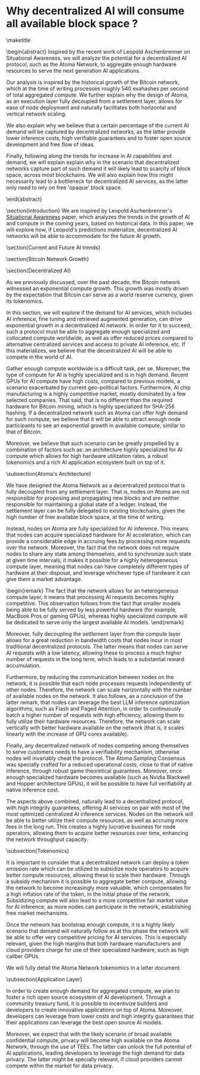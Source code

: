 # Why decentralized AI will consume all available block space ?

\maketitle 

\begin{abstract}
Inspired by the recent work of Leopold Aschenbrenner on Situational Awareness, we will analyze the potential for a decentralized AI protocol, such as the Atoma Network, to aggregate enough hardware resources to serve the next generation AI applications. 

Our analysis is inspired by the historical growth of the Bitcoin network, which at the time of writing processes roughly 540 exahashes per second of total aggregated compute. We further explain why the design of Atoma, as an execution layer fully decoupled from a settlement layer, allows for ease of node deployment and naturally facilitates both horizontal and vertical network scaling.

We also explain why we believe that a certain percentage of the current AI demand will be captured by decentralized networks, as the latter provide lower inference costs, high verifiable guarantees and to foster open source development and free flow of ideas. 

Finally, following along the trends for increase in AI capabilities and demand, we will explain explain why in the scenario that decentralized networks capture part of such demand it will likely lead to scarcity of block space, across most blockchains. We will also explain how this might necessarily lead to a bottleneck for decentralized AI services, as the latter only need to rely on free 'opaque' block space. 
<!-- 
In a second part of the paper, following the trends in AI previously described, we will justify why decentralized AI networks need to completely decouple the execution layer from a settlement layer. Therefore, nodes in a decentralized AI network should not be responsible for producing blocks, to maintain the state of a global ledger. Instead, we will conclude that decentralized AI networks should rely on existing blockchains as a settlement layer. We will also explore why decentralized AI networks do not require specialized block space, instead they should only care about opaque block space on a set of blockchains, contrary to most dApps in Web3.

Moreover, under the lens of current AI demand, we will justify why in the future, decentralized AI networks will consume all current available block space. -->
\end{abstract}

\section{Introduction}
We are inspired by Leopold Aschenbrenner's [Situational Awareness](https://situational-awareness.ai/wp-content/uploads/2024/06/situationalawareness.pdf) paper, which analyzes the trends in the growth of AI and compute in the coming years, based on historical data. In this paper, we will explore how, if Leopold's predictions materialize, decentralized AI networks will be able to accommodate for the future AI growth.

\section{Current and Future AI trends}

\section{Bitcoin Network Growth}

\section{Decentralized AI}

As we previously discussed, over the past decade, the Bitcoin network witnessed an exponential compute growth. This growth was mostly driven by the expectation that Bitcoin can serve as a world reserve currency, given its tokenomics. 

In this section, we will explore if the demand for AI services, which includes AI inference, fine tuning and retrieved augmented generation, can drive exponential growth in a decentralized AI network. In order for it to succeed, such a protocol must be able to aggregate enough specialized and collocated compute worldwide, as well as offer reduced prices compared to alternative centralized services and access to private AI inference, etc. If this materializes, we believe that the decentralized AI will be able to compete in the world of AI.

Gather enough compute worldwide is a difficult task, per se. Moreover, the type of compute for AI is highly specialized and is in high demand. Recent GPUs for AI compute have high costs, compared to previous models, a scenario exacerbated by current geo-political factors. Furthermore, AI chip manufacturing is a highly competitive market, mostly dominated by a few selected companies. That said, that is no different than the required hardware for Bitcoin mining, which is highly specialized for SHA-256 hashing. If a decentralized network such as Atoma can offer high demand for such compute, we believe that it will be able to attract enough node participants to see an exponential growth in available compute, similar to that of Bitcoin.

Moreover, we believe that such scenario can be greatly propelled by a combination of factors such as: an architecture highly specialized for AI compute which allows for high hardware utilization rates, a robust tokenomics and a rich AI application ecosystem built on top of it.

\subsection{Atoma's Architecture}

We have designed the Atoma Network as a decentralized protocol that is fully decoupled from any settlement layer. That is, nodes on Atoma are not responsible for proposing and propagating new blocks and are neither responsible for maintaining a global state of a ledger. Instead, the settlement layer can be fully delegated to existing blockchains, given the high number of free available block space, at the time of writing. 

Instead, nodes on Atoma are fully specialized for AI inference. This means that nodes can acquire specialized hardware for AI acceleration, which can provide a considerable edge in accruing fees by processing more requests over the network. Moreover, the fact that the network does not require nodes to share any state among themselves, and to synchronize such state at given time intervals, it makes it possible for a highly heterogeneous compute layer, meaning that nodes can have completely different types of hardware at their disposal, and leverage whichever type of hardware it can give them a market advantage. 

\begin{remark}
    The fact that the network allows for an heterogeneous compute layer, it means that processing AI requests becomes highly competitive. This observation follows from the fact that smaller models being able to be fully served by less powerful hardware (for example, MacBook Pros or gaming GPUs), whereas highly specialized compute will be dedicated to serve only the largest available AI models.
\end{remark}

Moreover, fully decoupling the settlement layer from the compute layer allows for a great reduction in bandwidth costs that nodes incur in most traditional decentralized protocols. The latter means that nodes can serve AI requests with a low latency, allowing these to process a much higher number of requests in the long term, which leads to a substantial reward accumulation. 

Furthermore, by reducing the communication between nodes on the network, it is possible that each node processes requests independently of other nodes. Therefore, the network can scale horizontally with the number of available nodes on the network. It also follows, as a conclusion of the latter remark, that nodes can leverage the best LLM inference optimization algorithms, such as Flash and Paged Attention, in order to continuously batch a higher number of requests with high efficiency, allowing them to fully utilize their hardware resources. Therefore, the network can scale vertically with better hardware available on the network (that is, it scales linearly with the increase of GPU cores available).

Finally, any decentralized network of nodes competing among themselves to serve customers needs to have a verifiability mechanism, otherwise nodes will invariably cheat the protocol. The Atoma Sampling Consensus was specially crafted for a reduced operational costs, close to that of native inference, through robust game theoretical guarantees. Moreover, once enough specialized hardware becomes available (such as Nvidia Blackwell and Hopper architecture GPUs), it will be possible to have full verifiability at native inference cost. 

The aspects above combined, naturally lead to a decentralized protocol, with high integrity guarantees, offering AI services on pair with most of the most optimized centralized AI inference services. Nodes on the network will be able to better utilize their compute resources, as well as accruing more fees in the long run. This creates a highly lucrative business for node operators, allowing them to acquire better resources over time, enhancing the network throughput capacity.

\subsection{Tokenomics}

It is important to consider that a decentralized network can deploy a token emission rate which can be utilized to subsidize node operators to acquire better compute resources, allowing these to scale their hardware. Through a subsidy mechanism it is possible to aggregate better compute, allowing the network to become increasingly more valuable, which compensates for a high inflation rate of the token, in the initial phase of the network. Subsidizing compute will also lead to a more competitive fair market value for AI inference, as more nodes can participate in the network, establishing free market mechanisms.

Once the network has bootstrap enough compute, it is a highly likely scenario that demand will naturally follow as at this phase the network will be able to offer very competitive pricing for AI services. This is especially relevant, given the high margins that both hardware manufacturers and cloud providers charge for use of their specialized hardware, such as high caliber GPUs.

We will fully detail the Atoma Network tokenomics in a latter document. 

\subsection{Application Layer}

In order to create enough demand for aggregated compute, we plan to foster a rich open source ecosystem of AI development. Through a community treasury fund, it is possible to incentivize builders and developers to create innovative applications on top of Atoma. Moreover, developers can leverage from lower costs and high integrity guarantees that their applications can leverage the best open source AI models. 

Moreover, we expect that with the likely scenario of broad available confidential compute, privacy will become high available on the Atoma Network, through the use of TEEs. The latter can unlock the full potential of AI applications, leading developers to leverage the high demand for data privacy. The latter might be specially relevant, if cloud providers cannot compete within the market for data privacy.


